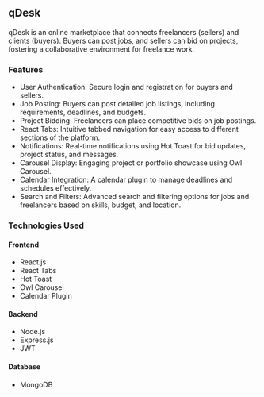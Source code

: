 ## qDesk

qDesk is an online marketplace that connects freelancers (sellers) and clients (buyers). Buyers can post jobs, and sellers can bid on projects, fostering a collaborative environment for freelance work.

### Features
- User Authentication: Secure login and registration for buyers and sellers.
- Job Posting: Buyers can post detailed job listings, including requirements, deadlines, and budgets.
- Project Bidding: Freelancers can place competitive bids on job postings.
- React Tabs: Intuitive tabbed navigation for easy access to different sections of the platform.
- Notifications: Real-time notifications using Hot Toast for bid updates, project status, and messages.
- Carousel Display: Engaging project or portfolio showcase using Owl Carousel.
- Calendar Integration: A calendar plugin to manage deadlines and schedules effectively.
- Search and Filters: Advanced search and filtering options for jobs and freelancers based on skills, budget, and location.

### Technologies Used

#### Frontend
- React.js
- React Tabs
- Hot Toast
- Owl Carousel
- Calendar Plugin

#### Backend
- Node.js
- Express.js
- JWT
  
#### Database
- MongoDB
